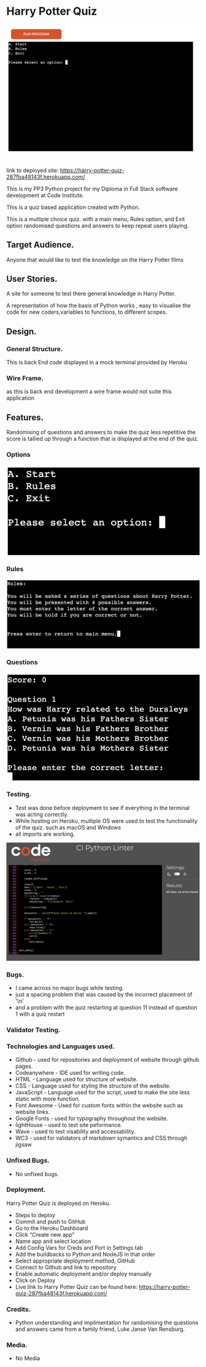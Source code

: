 # Harry Potter Quiz

![Heroku Mock Terminal](assets/images/heroku.webp)

link to deployed site: https://harry-potter-quiz-287fba48143f.herokuapp.com/

This is my PP3 Python project for my Diploma in Full Stack software development at Code Institute.

This is a quiz based application created with Python.

This is a multiple choice quiz. with a main menu, Rules option, and Exit option randomised questions and answers to keep repeat users playing.

## Target Audience.

Anyone that would like to test the knowledge on the Harry Potter films

## User Stories.

A site for someone to test there general knowledge in Harry Potter.

A representation of how the basis of Python works , easy to visualise the code for new coders,variables to functions, to different scopes.

## Design.

### General Structure.
This is back End code displayed in a mock terminal provided by Heroku 

### Wire Frame.

as this is back end development a wire frame would not suite this application 

## Features.

Randomising of questions and answers to make the quiz less repetitive 
the score is tallied up through a function that is displayed at the end of the quiz.

### Options 

![Options screen shot](assets/images/options.webp)

### Rules

![Rules screen shot](assets/images/rules.webp)

### Questions 

![questions screen shot](assets/images/questions.webp)



### Testing.

  - Test was done before deployment to see if everything in the terminal was acting correctly.
  - While hosting on Heroku, multiple OS were used to test the functionality of the quiz. such as macOS and Windows 
  - all imports are working. 

  ![Linter Screen shot](assets/images/linter.webp)
  
  ### Bugs.

  - I came across no major bugs while testing. 
  - just a spacing problem that was caused by the incorrect placement of '\n'
  - and a problem with the quiz restarting at question 11 instead of question 1 with a quiz restart
  
  ### Validator Testing.

  
 ### Technologies and Languages used.
    
- Github - used for repositories and deployment of website through github pages.
- Codeanywhere - IDE used for writing code.
- HTML - Language used for structure of website.
- CSS - Language used for styling the structure of the website.
- JavaScript - Language used for the script, used to make the site less static with more function.
- Font Awesome - Used for custom fonts within the website such as website links.
- Google Fonts - used for typography throughout the website.
- lightHouse - used to test site peformance.
- Wave - used to test visability and accessability.
- WC3 - used for validators of markdown symantics and CSS through jigsaw

### Unfixed Bugs. 

- No unfixed bugs.

### Deployment.

  Harry Potter Quiz is deployed on Heroku.
- Steps to deploy
- Commit and push to GitHub
- Go to the Heroku Dashboard
- Click "Create new app"
- Name app and select location
- Add Config Vars for Creds and Port in Settings tab
- Add the buildbacks to Python and NodeJS in that order
- Select appropriate deployment method, GitHub
- Connect to Github and link to repository
- Enable automatic deployment and/or deploy manually
- Click on Deploy
- Live link to Harry Potter Quiz can be found here: https://harry-potter-quiz-287fba48143f.herokuapp.com/

### Credits.

- Python understanding and implimentation for randomising the questions and answers came from a family friend, Luke Janse Van Rensburg.

### Media.

- No Media 
